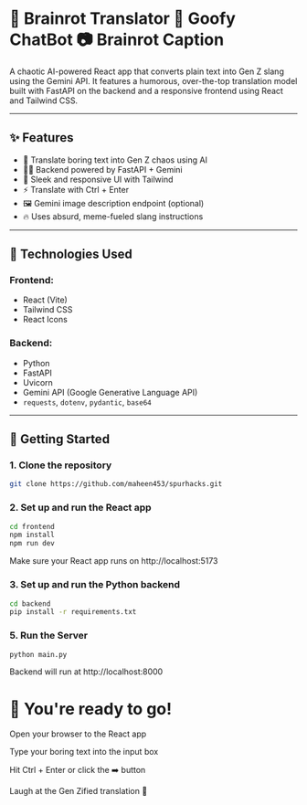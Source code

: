 # 🧠 Brainrot Translator 🤪 Goofy ChatBot 📷 Brainrot Caption

A chaotic AI-powered React app that converts plain text into Gen Z slang using the Gemini API. It features a humorous, over-the-top translation model built with FastAPI on the backend and a responsive frontend using React and Tailwind CSS.

---

## ✨ Features

- 🔄 Translate boring text into Gen Z chaos using AI
- 🧑‍💻 Backend powered by FastAPI + Gemini
- 🎨 Sleek and responsive UI with Tailwind
- ⚡ Translate with Ctrl + Enter
- 🖼️ Gemini image description endpoint (optional)
- 🔥 Uses absurd, meme-fueled slang instructions

---

## 🧰 Technologies Used

### Frontend:
- React (Vite)
- Tailwind CSS
- React Icons

### Backend:
- Python
- FastAPI
- Uvicorn
- Gemini API (Google Generative Language API)
- `requests`, `dotenv`, `pydantic`, `base64`

---

## 🚀 Getting Started

### 1. Clone the repository

```bash
git clone https://github.com/maheen453/spurhacks.git
```

### 2. Set up and run the React app
```bash
cd frontend
npm install
npm run dev

```
Make sure your React app runs on http://localhost:5173

### 3. Set up and run the Python backend
```bash
cd backend
pip install -r requirements.txt
```
### 5. Run the Server
``` bash
python main.py
```
Backend will run at http://localhost:8000

# 🎉 You're ready to go!
Open your browser to the React app

Type your boring text into the input box

Hit Ctrl + Enter or click the ➡️ button

Laugh at the Gen Zified translation 🤪
